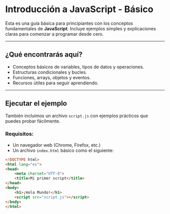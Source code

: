 #  Introducción a JavaScript - Básico

Esta es una guía básica para principiantes con los conceptos fundamentales de **JavaScript**. Incluye ejemplos simples y explicaciones claras para comenzar a programar desde cero.

---

##  ¿Qué encontrarás aquí?

- Conceptos básicos de variables, tipos de datos y operaciones.
- Estructuras condicionales y bucles.
- Funciones, arrays, objetos y eventos.
- Recursos útiles para seguir aprendiendo.

---

##  Ejecutar el ejemplo

También incluimos un archivo `script.js` con ejemplos prácticos que puedes probar fácilmente.

### Requisitos:
- Un navegador web (Chrome, Firefox, etc.)
- Un archivo `index.html` básico como el siguiente:

```html
<!DOCTYPE html>
<html lang="es">
<head>
    <meta charset="UTF-8">
    <title>Mi primer script</title>
</head>
<body>
    <h1>¡Hola Mundo!</h1>
    <script src="script.js"></script>
</body>
</html>
